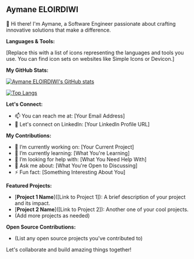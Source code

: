 ## Aymane ELOIRDIWI

👋 Hi there! I'm Aymane, a Software Engineer passionate about crafting innovative solutions that make a difference.

**Languages & Tools:**

[Replace this with a list of icons representing the languages and tools you use. You can find icon sets on websites like Simple Icons or Devicon.]

**My GitHub Stats:**

[![Aymane ELOIRDIWI's GitHub stats](https://github-readme-stats.vercel.app/api?username=AymaneELOIRDIWI&show_icons=true&theme=radical)](https://github.com/anuraghazra/github-readme-stats)

[![Top Langs](https://github-readme-stats.vercel.app/api/top-langs/?username=AymaneELOIRDIWI&layout=compact&theme=radical)](https://github.com/anuraghazra/github-readme-stats)

**Let's Connect:**

* 📫 You can reach me at: [Your Email Address]
* 💼 Let's connect on LinkedIn: [Your LinkedIn Profile URL]

**My Contributions:**

* 🔭 I’m currently working on: [Your Current Project]
* 🌱 I’m currently learning: [What You're Learning]
* 🤔 I’m looking for help with: [What You Need Help With]
* 💬 Ask me about: [What You're Open to Discussing]
* ⚡ Fun fact: [Something Interesting About You]

**Featured Projects:**

* [**Project 1 Name**]([Link to Project 1]): A brief description of your project and its impact.
* [**Project 2 Name**]([Link to Project 2]): Another one of your cool projects.
* (Add more projects as needed)

**Open Source Contributions:**

* (List any open source projects you've contributed to)

Let's collaborate and build amazing things together!
